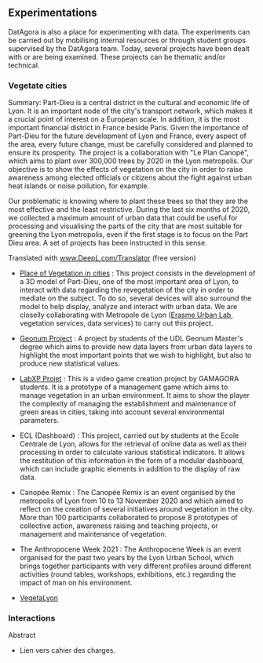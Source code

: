## Experimentations
DatAgora is also a place for experimenting with data. The experiments can be carried out by mobilising internal resources or through student groups supervised by the DatAgora team.
Today, several projects have been dealt with or are being examined. These projects can be thematic and/or technical.

### Vegetate cities
Summary: Part-Dieu is a central district in the cultural and economic life of Lyon. It is an important node of the city's transport network, which makes it a crucial point of interest on a European scale. In addition, it is the most important financial district in France beside Paris. Given the importance of Part-Dieu for the future development of Lyon and France, every aspect of the area, every future change, must be carefully considered and planned to ensure its prosperity.
The project is a collaboration with "Le Plan Canopé", which aims to plant over 300,000 trees by 2020 in the Lyon metropolis. Our objective is to show the effects of vegetation on the city in order to raise awareness among elected officials or citizens about the fight against urban heat islands or noise pollution, for example.

Our problematic is knowing where to plant these trees so that they are the most effective and the least restrictive. During the last six months of 2020, we collected a maximum amount of urban data that could be useful for processing and visualising the parts of the city that are most suitable for greening the Lyon metropolis, even if the first stage is to focus on the Part Dieu area.
A set of projects has been instructed in this sense.

Translated with www.DeepL.com/Translator (free version)

- [Place of Vegetation in cities](Vegetalization-Project) : This project consists in the development of a 3D model of Part-Dieu, one of the most important area of Lyon, to interact with data regarding the revegetation of the city in order to mediate on the subject. To do so, several devices will also surround the model to help display, analyze and interact with urban data. We are closelly collaborating with Metropole de Lyon ([Erasme Urban Lab](https://www.erasme.org/), vegetation services, data services) to carry out this project.

- [Geonum Project](geonum_20/projet_geonum_20.html) : A project by students of the UDL Geonum Master's degree which aims to provide new data layers from urban data layers to highlight the most important points that we wish to highlight, but also to produce new statistical values.

- [LabXP Projet](labxp_20/projet_labxp_20.html) : This is a video game creation project by GAMAGORA students. It is a prototype of a management game which aims to manage vegetation in an urban environment. It aims to show the player the complexity of managing the establishment and maintenance of green areas in cities, taking into account several environmental parameters.  

- ECL (Dashboard) : This project, carried out by students at the Ecole Centrale de Lyon, allows for the retrieval of online data as well as their processing in order to calculate various statistical indicators. It allows the restitution of this information in the form of a modular dashboard, which can include graphic elements in addition to the display of raw data.

- Canopée Remix : The Canopée Remix is an event organised by the metropolis of Lyon from 10 to 13 November 2020 and which aimed to reflect on the creation of several initiatives around vegetation in the city. More than 100 participants collaborated to propose 8 prototypes of collective action, awareness raising and teaching projects, or management and maintenance of vegetation.   

- The Anthropocene Week 2021 : The Anthropocene Week is an event organised for the past two years by the Lyon Urban School, which brings together participants with very different profiles around different activities (round tables, workshops, exhibitions, etc.) regarding the impact of man on his environment.

- [VegetaLyon](vegetalyon/vegetalyon.html)

### Interactions 
Abstract
- Lien vers cahier des charges.

 
